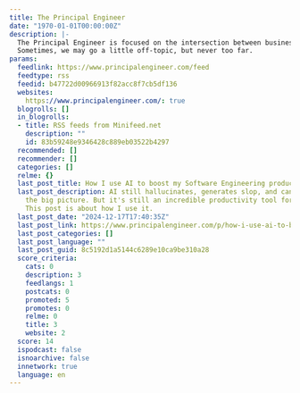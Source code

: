 ```yaml
---
title: The Principal Engineer
date: "1970-01-01T00:00:00Z"
description: |-
  The Principal Engineer is focused on the intersection between business, tech, software, and how to work to create impact.
  Sometimes, we may go a little off-topic, but never too far.
params:
  feedlink: https://www.principalengineer.com/feed
  feedtype: rss
  feedid: b47722d00966913f82acc8f7cb5df136
  websites:
    https://www.principalengineer.com/: true
  blogrolls: []
  in_blogrolls:
  - title: RSS feeds from Minifeed.net
    description: ""
    id: 83b59248e9346428c889eb03522b4297
  recommended: []
  recommender: []
  categories: []
  relme: {}
  last_post_title: How I use AI to boost my Software Engineering productivity
  last_post_description: AI still hallucinates, generates slop, and can't reason about
    the big picture. But it's still an incredible productivity tool for software engineers.
    This post is about how I use it.
  last_post_date: "2024-12-17T17:40:35Z"
  last_post_link: https://www.principalengineer.com/p/how-i-use-ai-to-boost-my-software
  last_post_categories: []
  last_post_language: ""
  last_post_guid: 8c5192d1a5144c6289e10ca9be310a28
  score_criteria:
    cats: 0
    description: 3
    feedlangs: 1
    postcats: 0
    promoted: 5
    promotes: 0
    relme: 0
    title: 3
    website: 2
  score: 14
  ispodcast: false
  isnoarchive: false
  innetwork: true
  language: en
---
```

